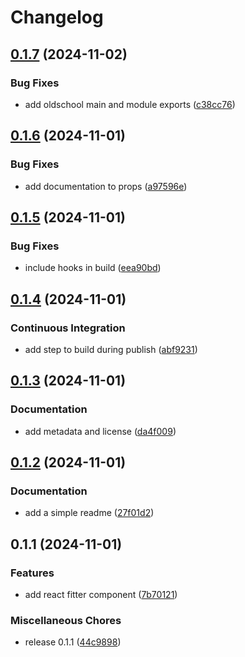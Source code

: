 # Changelog

## [0.1.7](https://github.com/scriptcoded/react-fitter/compare/v0.1.6...v0.1.7) (2024-11-02)


### Bug Fixes

* add oldschool main and module exports ([c38cc76](https://github.com/scriptcoded/react-fitter/commit/c38cc760aac65f521b7b87e25aa53d2bf9849b92))

## [0.1.6](https://github.com/scriptcoded/react-fitter/compare/v0.1.5...v0.1.6) (2024-11-01)


### Bug Fixes

* add documentation to props ([a97596e](https://github.com/scriptcoded/react-fitter/commit/a97596e7b7e3e5bd986469e0183de68ab9b7d695))

## [0.1.5](https://github.com/scriptcoded/react-fitter/compare/v0.1.4...v0.1.5) (2024-11-01)


### Bug Fixes

* include hooks in build ([eea90bd](https://github.com/scriptcoded/react-fitter/commit/eea90bd2b4e387b7f351219b22629d3f480b9704))

## [0.1.4](https://github.com/scriptcoded/react-fitter/compare/v0.1.3...v0.1.4) (2024-11-01)


### Continuous Integration

* add step to build during publish ([abf9231](https://github.com/scriptcoded/react-fitter/commit/abf9231946606dbf9e65f2af7402ae47ac9f07c8))

## [0.1.3](https://github.com/scriptcoded/react-fitter/compare/v0.1.2...v0.1.3) (2024-11-01)


### Documentation

* add metadata and license ([da4f009](https://github.com/scriptcoded/react-fitter/commit/da4f009f282c3c5d744acf2a59109b76886b0d4f))

## [0.1.2](https://github.com/scriptcoded/react-fitter/compare/v0.1.1...v0.1.2) (2024-11-01)


### Documentation

* add a simple readme ([27f01d2](https://github.com/scriptcoded/react-fitter/commit/27f01d23ad3f09a28c685749a9ffce98abf35037))

## 0.1.1 (2024-11-01)


### Features

* add react fitter component ([7b70121](https://github.com/scriptcoded/react-fitter/commit/7b70121d023804639800b064d36d0afd5db433d1))


### Miscellaneous Chores

* release 0.1.1 ([44c9898](https://github.com/scriptcoded/react-fitter/commit/44c98981aea20024914ea54ecd6fa81e113be6ff))
